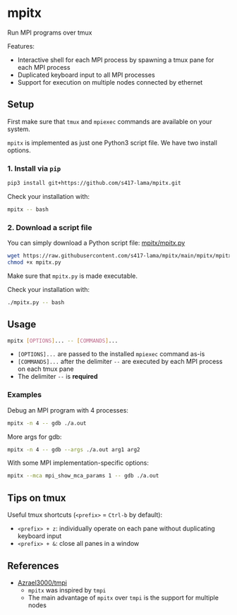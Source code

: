 # mpitx

Run MPI programs over tmux

Features:
- Interactive shell for each MPI process by spawning a tmux pane for each MPI process
- Duplicated keyboard input to all MPI processes
- Support for execution on multiple nodes connected by ethernet

## Setup

First make sure that `tmux` and `mpiexec` commands are available on your system.

`mpitx` is implemented as just one Python3 script file.
We have two install options.

### 1. Install via `pip`

```sh
pip3 install git+https://github.com/s417-lama/mpitx.git
```

Check your installation with:
```sh
mpitx -- bash
```

### 2. Download a script file

You can simply download a Python script file: [mpitx/mpitx.py](https://github.com/s417-lama/mpitx/blob/main/mpitx/mpitx.py)

```sh
wget https://raw.githubusercontent.com/s417-lama/mpitx/main/mpitx/mpitx.py
chmod +x mpitx.py
```

Make sure that `mpitx.py` is made executable.

Check your installation with:
```sh
./mpitx.py -- bash
```

## Usage

```sh
mpitx [OPTIONS]... -- [COMMANDS]...
```

- `[OPTIONS]...` are passed to the installed `mpiexec` command as-is
- `[COMMANDS]...` after the delimiter `--` are executed by each MPI process on each tmux pane
- The delimiter `--` is **required**

### Examples

Debug an MPI program with 4 processes:
```sh
mpitx -n 4 -- gdb ./a.out
```

More args for gdb:
```sh
mpitx -n 4 -- gdb --args ./a.out arg1 arg2
```

With some MPI implementation-specific options:
```sh
mpitx --mca mpi_show_mca_params 1 -- gdb ./a.out
```

## Tips on tmux

Useful tmux shortcuts (`<prefix>` = `Ctrl-b` by default):
- `<prefix> + z`: individually operate on each pane without duplicating keyboard input
- `<prefix> + &`: close all panes in a window

## References

- [Azrael3000/tmpi](https://github.com/Azrael3000/tmpi)
    - `mpitx` was inspired by `tmpi`
    - The main advantage of `mpitx` over `tmpi` is the support for multiple nodes
